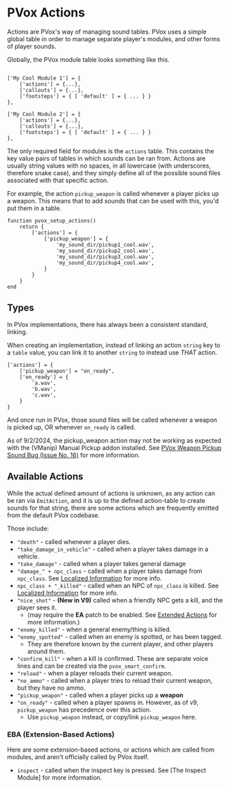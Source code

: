 # PVox Actions

Actions are PVox's way of managing sound tables. PVox uses a simple global table in order to manage separate player's modules, and other forms of player sounds.

Globally, the PVox module table looks something like this.

```lua,no_run

['My Cool Module 1'] = {
    ['actions'] = {...},
    ['callouts'] = {...},
    ['footsteps'] = { [ 'default' ] = { ... } }
},

['My Cool Module 2'] = {
    ['actions'] = {...},
    ['callouts'] = {...},
    ['footsteps'] = { [ 'default' ] = { ... } }
},

```

The only required field for modules is the `actions` table. This contains the key value pairs of tables in which sounds can be ran from. Actions are usually string values with no spaces, in all lowercase (with underscores, therefore snake case), and they simply define all of the possible sound files associated with that specific action.

For example, the action `pickup_weapon` is called whenever a player picks up a weapon. This means that to add sounds that can be used with this, you'd put them in a table.

```lua,no_run
function pvox_setup_actions()
    return {
        ['actions'] = {
            ['pickup_weapon'] = {
                'my_sound_dir/pickup1_cool.wav',
                'my_sound_dir/pickup2_cool.wav',
                'my_sound_dir/pickup3_cool.wav',
                'my_sound_dir/pickup4_cool.wav',
            }
        }
    }
end
```

## Types

In PVox implementations, there has always been a consistent standard, linking.

When creating an implementation, instead of linking an action `string` key to a `table` value, you can link it to another `string` to instead use *THAT* action.

```lua,no_run
['actions'] = {
    ['pickup_weapon'] = "on_ready",
    ['on_ready'] = {
        'a.wav',
        'b.wav',
        'c.wav',
    }
}
```

And once run in PVox, those sound files will be called whenever a weapon is picked up, OR whenever `on_ready` is called.

<div class="warning">
As of 9/2/2024, the pickup_weapon action may not be working as expected with the (VManip) Manual Pickup addon installed. See <a href=https://github.com/kdgonz7/ImmPVox/issues/16>PVox Weapon Pickup Sound Bug (Issue No. 16)</a> for more information.
</div>

## Available Actions

While the actual defined amount of actions is unknown, as any action can be ran via `EmitAction`, and it is up to the defined action-table to create sounds for that string, there are some actions which are frequently emitted from the default PVox codebase.

Those include:

* `"death"` - called whenever a player dies.
* `"take_damage_in_vehicle"` - called when a player takes damage in a vehicle.
* `"take_damage"` - called when a player takes general damage
* `"damage_" + npc_class` - called when a player takes damage from `npc_class`. See [Localized Information](./local.md) for more info.
* `npc_class + "_killed"` - called when an NPC of `npc_class` is killed. See [Localized Information](./local.md) for more info.
* `"nice_shot"` - **(New in V9)** called when a friendly NPC gets a kill, and the player sees it. 
    * (may require the **EA** patch to be enabled. See [Extended Actions](./ea.md) for more information.)
* `"enemy_killed"` - when a general enemy/thing is killed.
* `"enemy_spotted"` - called when an enemy is spotted, or has been tagged.
    * They are therefore known by the current player, and other players around them.
* `"confirm_kill"` - when a kill is confirmed. These are separate voice lines and can be created via the `pvox_smart_confirm`.
* `"reload"` - when a player reloads their current weapon.
* `"no_ammo"` - called when a player tries to reload their current weapon, but they have no ammo.
* `"pickup_weapon"` - called when a player picks up a **weapon**
* `"on_ready"` - called when a player spawns in. However, as of v9, `pickup_weapon` has precedence over this action.
    * Use `pickup_weapon` instead, or copy/link `pickup_weapon` here.

### EBA (Extension-Based Actions)

Here are some extension-based actions, or actions which are called from modules, and aren't officially called by PVox itself.

* `inspect` - called when the inspect key is pressed. See [The Inspect Module] for more information.
